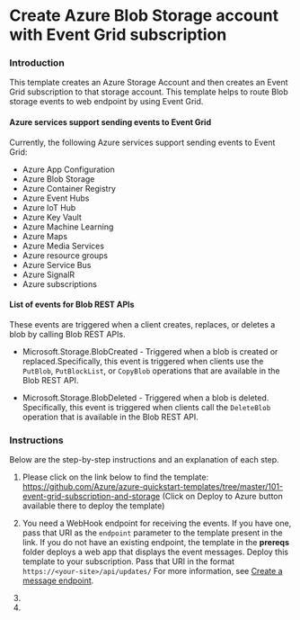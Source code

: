 # Create Azure Blob Storage account with Event Grid subscription

### Introduction
This template creates an Azure Storage Account and then creates an Event Grid subscription to that storage account. This template helps to route Blob storage events to web endpoint by using Event Grid.

#### Azure services support sending events to Event Grid
Currently, the following Azure services support sending events to Event Grid:

- Azure App Configuration
- Azure Blob Storage
- Azure Container Registry
- Azure Event Hubs
- Azure IoT Hub
- Azure Key Vault
- Azure Machine Learning
- Azure Maps
- Azure Media Services
- Azure resource groups
- Azure Service Bus
- Azure SignalR
- Azure subscriptions

#### List of events for Blob REST APIs
These events are triggered when a client creates, replaces, or deletes a blob by calling Blob REST APIs.

- Microsoft.Storage.BlobCreated	- Triggered when a blob is created or replaced.Specifically, this event is triggered when clients use the `PutBlob`, `PutBlockList`, or `CopyBlob` operations that are available in the Blob REST API.

- Microsoft.Storage.BlobDeleted	- Triggered when a blob is deleted. Specifically, this event is triggered when clients call the `DeleteBlob` operation that is available in the Blob REST API.

### Instructions

Below are the step-by-step instructions and an explanation of each step. 

1. Please click on the link below to find the template: 
   https://github.com/Azure/azure-quickstart-templates/tree/master/101-event-grid-subscription-and-storage (Click on Deploy to Azure button available there to deploy the template)

2. You need a WebHook endpoint for receiving the events. If you have one, pass that URI as the `endpoint` parameter to the template present in the link. If you do not have an existing endpoint, the template in the **prereqs** folder deploys a web app that displays the event messages. Deploy this template to your subscription. Pass that URI in the format `https://<your-site>/api/updates/` For more information, see [Create a message endpoint](https://docs.microsoft.com/azure/event-grid/custom-event-quickstart#create-a-message-endpoint).

3.
4.






